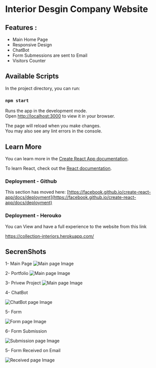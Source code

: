 # Interior Desgin Company Website

## Features :
- Main Home Page
- Responsive Design 
- ChatBot
- Form Submessions are sent to Email
- Visitors Counter

## Available Scripts

In the project directory, you can run:

### `npm start`

Runs the app in the development mode.\
Open [http://localhost:3000](http://localhost:3000) to view it in your browser.

The page will reload when you make changes.\
You may also see any lint errors in the console.

## Learn More

You can learn more in the [Create React App documentation](https://facebook.github.io/create-react-app/docs/getting-started).

To learn React, check out the [React documentation](https://reactjs.org/).


### Deployment - Github

This section has moved here: [https://facebook.github.io/create-react-app/docs/deployment](https://facebook.github.io/create-react-app/docs/deployment)

### Deployment - Herouko
You can View and have a full experience to the website from this link

https://collection-interiors.herokuapp.com/

## SecrenShots
1- Main Page 
![Main page Image](https://github.com/hanimohsen31/Personal-WebSite/blob/main/src/static/readme/s1.jpg)

2- Portfolio
![Main page Image](https://github.com/hanimohsen31/Personal-WebSite/blob/main/src/static/readme/s6.jpg)

3- Privew Project
![Main page Image](https://github.com/hanimohsen31/Personal-WebSite/blob/main/src/static/readme/s9.jpg)

4- ChatBot 

![ChatBot page Image](https://github.com/hanimohsen31/Personal-WebSite/blob/main/src/static/readme/s2.jpg)


5- Form 

![Form page Image](https://github.com/hanimohsen31/Personal-WebSite/blob/main/src/static/readme/s3.jpg)


6- Form Submission 

![Submission page Image](https://github.com/hanimohsen31/Personal-WebSite/blob/main/src/static/readme/s4.jpg)


5- Form Received on Email

![Received page Image](https://github.com/hanimohsen31/Personal-WebSite/blob/main/src/static/readme/s5.jpg)

